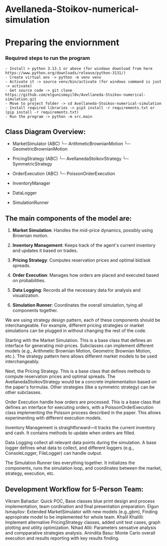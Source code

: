 
# Avellaneda-Stoikov-numerical-simulation
# Preparing the enviornment
### 	Required steps to run the program
	- Install > python 3.13.1 or above (for windows download from here https://www.python.org/downloads/release/python-3131/)
	- Create virtual env -> python -m venv venv
	- Activate it -> source venv/bin/activate (for windows command is just -> activate)
	- Get source code -> git clone https://github.com/elgunismayil0v/Avellaneda-Stoikov-numerical-simulation.git
	- Move to project folder -> cd Avellaneda-Stoikov-numerical-simulation
	- Install required libraries -> pip3 install -r requirements.txt or (pip install -r requirements.txt)
	- Run the program -> python -m src.main


## Class Diagram Overview:

- MarketSimulator (ABC)
  └─ ArithmeticBrownianMotion
  └─ GeometricBrownianMotion

- PricingStrategy (ABC)
  └─ AvellanedaStoikovStrategy
  └─ SymmetricStrategy

- OrderExecution (ABC)
  └─ PoissonOrderExecution

- InventoryManager
- DataLogger
- SimulationRunner

## The main components of the model are:

1. **Market Simulation**: Handles the mid-price dynamics, possibly using Brownian motion.

2. **Inventory Management**: Keeps track of the agent's current inventory and updates it based on trades.

3. **Pricing Strategy**: Computes reservation prices and optimal bid/ask spreads.

4. **Order Execution**: Manages how orders are placed and executed based on probabilities.

5. **Data Logging**: Records all the necessary data for analysis and visualization.

6. **Simulation Runner**: Coordinates the overall simulation, tying all components together.

We are using strategy design pattern, each of these components should be interchangeable. For example, different pricing strategies or market simulations can be plugged in without changing the rest of the code.

Starting with the Market Simulation. This is a base class that defines an interface for generating mid-prices. Subclasses can implement different models (e.g., Arithmetic Brownian Motion, Geometric Brownian Motion, etc.). The strategy pattern here allows different market models to be used interchangeably.

Next, the Pricing Strategy. This is a base class that defines methods to compute reservation prices and optimal spreads. The AvellanedaStoikovStrategy would be a concrete implementation based on the paper's formulas. Other strategies (like a symmetric strategy) can be other subclasses.

Order Execution handle how orders are processed. This is a base class that defines an interface for executing orders, with a PoissonOrderExecution class implementing the Poisson process described in the paper. This allows experimenting with different execution models.

Inventory Management is straightforward—it tracks the current inventory and cash. It contains methods to update when orders are filled.

Data Logging collect all relevant data points during the simulation. A base logger defines what data to collect, and different loggers (e.g., ConsoleLogger, FileLogger) can handle output.

The Simulation Runner ties everything together. It initializes the components, runs the simulation loop, and coordinates between the market, strategy, execution, etc.

## Development Workflow for 5-Person Team:
Vikram Bahadur: Quick POC, Base classes blue print design and process implementation, team cordination and final presentation preparation.
Elgun Ismayilov: Extended MarketSimulator with new models (e.g.,gbm), Finding appropirate model to be implemented for whole team.
Khalil Khalilli: Implement alternative PricingStrategy classes, added unit test cases, graph plotting and utility optimization.
Nihad Alili: Parameters sensative analysis and compparative strategies analysis.
Anindita Basu: Monte Carlo overall execution and results reporting with key results finding.




